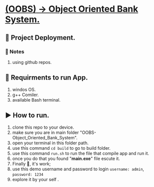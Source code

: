 # [**(OOBS)** -> Object Oriented Bank System.](../../README.md)

## 🚀 Project Deployment.

### 📝 Notes
1. using github repos.



## 🔑 Requirments to run App.
1. windos OS.
2. g++ Comiler.
3. available Bash terminal.

## ▶ How to run.

1. clone this repo to your device.
2. make sure you are in main folder "OOBS-Object_Oriented_Bank_System".
3. open your terminal in this folder path.
4. use this command `cd build` to go to build folder.
5. use this command `run.sh` to run the file that compile app and run it.
6. once you do that you found "**main.exe**" file escute it.
7. Finally 🎉, it's work;
9. use this demo username and password to login `username: admin`, `password: 1234`
8. explore it by your self .



